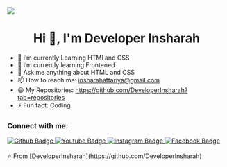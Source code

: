 <img src="D:\WEB DEVELOPMENT CRASH COURSE\PROFILE\Web Tutorials.jpg">
 <h1 align="center">Hi 👋, I'm Developer Insharah</h1>

- 🔭 I’m currently Learning HTMl and CSS 
- 🌱 I’m currently learning Frontened
- 💬 Ask me anything about HTML and CSS 
- 📫 How to reach me: insharahattariya@gmail.com
- 😄 My Repositories: https://github.com/DeveloperInsharah?tab=repositories
- ⚡ Fun fact: Coding
  
### Connect with me:
<div id="badges">
  <a href="https://github.com/DeveloperInsharah">
    <img src="https://img.shields.io/badge/Github-white?style=for-the-badge&logo=Github&logoColor=black" alt="Github Badge"/>
  </a>
  <a href="https://www.youtube.com/channel/UCZc25E_b_fRhWBrajKoAnyw">
    <img src="https://img.shields.io/badge/YouTube-red?style=for-the-badge&logo=youtube&logoColor=white" alt="Youtube Badge"/>
  </a>
   <a href="https://www.instagram.com/insharahdeveloper/">
    <img src="https://img.shields.io/badge/Instagram-purple?style=for-the-badge&logo=instagram&logoColor=white" alt="Instagram Badge"/>
  </a>
   <a href="https://www.facebook.com/profile.php?id=61563484725265">
    <img src="https://img.shields.io/badge/Facebook-blue?style=for-the-badge&logo=facebook&logoColor=white" alt="Facebook Badge"/>
  </a>
</div>
<br>
⭐️ From [DeveloperInsharah](https://github.com/DeveloperInsharah)

